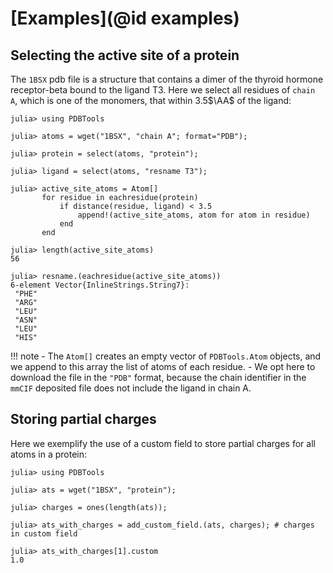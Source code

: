 # [Examples](@id examples)

## Selecting the active site of a protein

The `1BSX` pdb file is a structure that contains a dimer of the thyroid hormone
receptor-beta bound to the ligand T3. Here we select all residues of `chain A`,
which is one of the monomers, that within 3.5$\AA$ of the ligand:

```jldoctest
julia> using PDBTools

julia> atoms = wget("1BSX", "chain A"; format="PDB");

julia> protein = select(atoms, "protein");

julia> ligand = select(atoms, "resname T3");

julia> active_site_atoms = Atom[]
       for residue in eachresidue(protein)
           if distance(residue, ligand) < 3.5
               append!(active_site_atoms, atom for atom in residue)
           end
       end

julia> length(active_site_atoms)
56

julia> resname.(eachresidue(active_site_atoms))
6-element Vector{InlineStrings.String7}:
 "PHE"
 "ARG"
 "LEU"
 "ASN"
 "LEU"
 "HIS"
```

!!! note
    - The `Atom[]` creates an empty vector of `PDBTools.Atom` objects, and we
      append to this array the list of atoms of each residue. 
    - We opt here to download the file in the `"PDB"` format, because the chain
      identifier in the `mmCIF` deposited file does not include the ligand in chain A.

## Storing partial charges

Here we exemplify the use of a custom field to store partial charges for all atoms in a protein:

```jldoctest
julia> using PDBTools

julia> ats = wget("1BSX", "protein");

julia> charges = ones(length(ats));

julia> ats_with_charges = add_custom_field.(ats, charges); # charges in custom field

julia> ats_with_charges[1].custom
1.0

```
